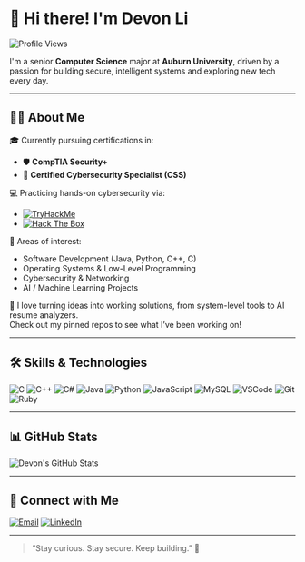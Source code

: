 # 👋 Hi there! I'm Devon Li

![Profile Views](https://komarev.com/ghpvc/?username=dzl0109&label=👀+Profile+Views&color=blueviolet&style=flat-square)

I'm a senior **Computer Science** major at **Auburn University**, driven by a passion for building secure, intelligent systems and exploring new tech every day.

---

## 👨‍💻 About Me

🎓 Currently pursuing certifications in:
- 🛡️ **CompTIA Security+**
- 🔐 **Certified Cybersecurity Specialist (CSS)**

💻 Practicing hands-on cybersecurity via:
- [![TryHackMe](https://img.shields.io/badge/TryHackMe-Red?logo=tryhackme&logoColor=white)](https://tryhackme.com/)
- [![Hack The Box](https://img.shields.io/badge/HackTheBox-111927?logo=hackthebox&logoColor=white)](https://www.hackthebox.com/)

🔧 Areas of interest:
- Software Development (Java, Python, C++, C)
- Operating Systems & Low-Level Programming
- Cybersecurity & Networking
- AI / Machine Learning Projects

🧠 I love turning ideas into working solutions, from system-level tools to AI resume analyzers.  
Check out my pinned repos to see what I’ve been working on!

---

## 🛠️ Skills & Technologies

![C](https://img.shields.io/badge/C-00599C?style=flat-square&logo=c&logoColor=white)
![C++](https://img.shields.io/badge/C++-00599C?style=flat-square&logo=c%2B%2B&logoColor=white)
![C#](https://img.shields.io/badge/C%23-239120?style=flat-square&logo=c-sharp&logoColor=white)
![Java](https://img.shields.io/badge/Java-ED8B00?style=flat-square&logo=java&logoColor=white)
![Python](https://img.shields.io/badge/Python-3776AB?style=flat-square&logo=python&logoColor=white)
![JavaScript](https://img.shields.io/badge/JavaScript-F7DF1E?style=flat-square&logo=javascript&logoColor=black)
![MySQL](https://img.shields.io/badge/MySQL-4479A1?style=flat-square&logo=mysql&logoColor=white)
![VSCode](https://img.shields.io/badge/VSCode-007ACC?style=flat-square&logo=visual-studio-code&logoColor=white)
![Git](https://img.shields.io/badge/Git-F05032?style=flat-square&logo=git&logoColor=white)
![Ruby](https://img.shields.io/badge/Ruby-CC342D?style=flat-square&logo=ruby&logoColor=white)

---

## 📊 GitHub Stats

![Devon's GitHub Stats](https://github-readme-stats.vercel.app/api?username=dzl0109&show_icons=true&theme=radical)

---

## 🔗 Connect with Me

[![Email](https://img.shields.io/badge/Email-devonli8314@gmail.com-D14836?style=flat-square&logo=gmail&logoColor=white)](mailto:devonli8314@gmail.com)
[![LinkedIn](https://img.shields.io/badge/LinkedIn-0077B5?style=flat-square&logo=linkedin&logoColor=white)](www.linkedin.com/in/devon-li-19b7822b2)

---

> “Stay curious. Stay secure. Keep building.” 🚀

